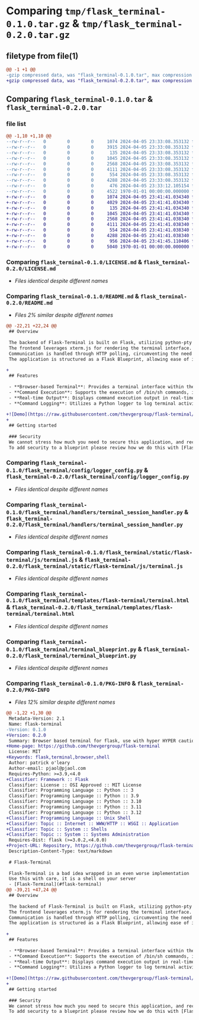 # Comparing `tmp/flask_terminal-0.1.0.tar.gz` & `tmp/flask_terminal-0.2.0.tar.gz`

## filetype from file(1)

```diff
@@ -1 +1 @@
-gzip compressed data, was "flask_terminal-0.1.0.tar", max compression
+gzip compressed data, was "flask_terminal-0.2.0.tar", max compression
```

## Comparing `flask_terminal-0.1.0.tar` & `flask_terminal-0.2.0.tar`

### file list

```diff
@@ -1,10 +1,10 @@
--rw-r--r--   0        0        0     1074 2024-04-05 23:33:08.353132 flask_terminal-0.1.0/LICENSE.md
--rw-r--r--   0        0        0     3915 2024-04-05 23:33:08.353132 flask_terminal-0.1.0/README.md
--rw-r--r--   0        0        0      135 2024-04-05 23:33:08.353132 flask_terminal-0.1.0/flask_terminal/__init__.py
--rw-r--r--   0        0        0     1045 2024-04-05 23:33:08.353132 flask_terminal-0.1.0/flask_terminal/config/logger_config.py
--rw-r--r--   0        0        0     2568 2024-04-05 23:33:08.353132 flask_terminal-0.1.0/flask_terminal/handlers/terminal_session_handler.py
--rw-r--r--   0        0        0     4111 2024-04-05 23:33:08.353132 flask_terminal-0.1.0/flask_terminal/static/flask-terminal/js/terminal.js
--rw-r--r--   0        0        0      554 2024-04-05 23:33:08.353132 flask_terminal-0.1.0/flask_terminal/templates/flask-terminal/terminal.html
--rw-r--r--   0        0        0     4288 2024-04-05 23:33:08.353132 flask_terminal-0.1.0/flask_terminal/terminal_blueprint.py
--rw-r--r--   0        0        0      476 2024-04-05 23:33:12.105154 flask_terminal-0.1.0/pyproject.toml
--rw-r--r--   0        0        0     4522 1970-01-01 00:00:00.000000 flask_terminal-0.1.0/PKG-INFO
+-rw-r--r--   0        0        0     1074 2024-04-05 23:41:41.034340 flask_terminal-0.2.0/LICENSE.md
+-rw-r--r--   0        0        0     4029 2024-04-05 23:41:41.034340 flask_terminal-0.2.0/README.md
+-rw-r--r--   0        0        0      135 2024-04-05 23:41:41.034340 flask_terminal-0.2.0/flask_terminal/__init__.py
+-rw-r--r--   0        0        0     1045 2024-04-05 23:41:41.034340 flask_terminal-0.2.0/flask_terminal/config/logger_config.py
+-rw-r--r--   0        0        0     2568 2024-04-05 23:41:41.038340 flask_terminal-0.2.0/flask_terminal/handlers/terminal_session_handler.py
+-rw-r--r--   0        0        0     4111 2024-04-05 23:41:41.038340 flask_terminal-0.2.0/flask_terminal/static/flask-terminal/js/terminal.js
+-rw-r--r--   0        0        0      554 2024-04-05 23:41:41.038340 flask_terminal-0.2.0/flask_terminal/templates/flask-terminal/terminal.html
+-rw-r--r--   0        0        0     4288 2024-04-05 23:41:41.038340 flask_terminal-0.2.0/flask_terminal/terminal_blueprint.py
+-rw-r--r--   0        0        0      956 2024-04-05 23:41:45.110406 flask_terminal-0.2.0/pyproject.toml
+-rw-r--r--   0        0        0     5040 1970-01-01 00:00:00.000000 flask_terminal-0.2.0/PKG-INFO
```

### Comparing `flask_terminal-0.1.0/LICENSE.md` & `flask_terminal-0.2.0/LICENSE.md`

 * *Files identical despite different names*

### Comparing `flask_terminal-0.1.0/README.md` & `flask_terminal-0.2.0/README.md`

 * *Files 2% similar despite different names*

```diff
@@ -22,21 +22,24 @@
 ## Overview
 
 The backend of Flask-Terminal is built on Flask, utilizing python-pty for pseudo-terminal emulation, enabling shell command execution. 
 The frontend leverages xterm.js for rendering the terminal interface. 
 Communication is handled through HTTP polling, circumventing the need for WebSockets. 
 The application is structured as a Flask Blueprint, allowing ease of integration into larger Flask applications.
 
+
 ## Features
 
 - **Browser-based Terminal**: Provides a terminal interface within the browser using xterm.js.
 - **Command Execution**: Supports the execution of /bin/sh commands, including the capability to spawn additional shells.
 - **Real-time Output**: Displays command execution output in real-time, facilitated by HTTP polling.
 - **Command Logging**: Utilizes a Python logger to log terminal activities, aiding in audit and debugging.
 
+![Demo](https://raw.githubusercontent.com/thevgergroup/flask-terminal/main/media/2024-04-05_19-22-14%20(1).gif)
+
 ## Getting started
 
 ### Security
 We cannot stress how much you need to secure this application, and recommend to enable only as needed and disable immediately afterwards.
 To add security to a blueprint please review how we do this with [Flask File Explorer](https://github.com/thevgergroup/flask-file-explorer?tab=readme-ov-file#flask-login-with-a-blueprint)
```

### Comparing `flask_terminal-0.1.0/flask_terminal/config/logger_config.py` & `flask_terminal-0.2.0/flask_terminal/config/logger_config.py`

 * *Files identical despite different names*

### Comparing `flask_terminal-0.1.0/flask_terminal/handlers/terminal_session_handler.py` & `flask_terminal-0.2.0/flask_terminal/handlers/terminal_session_handler.py`

 * *Files identical despite different names*

### Comparing `flask_terminal-0.1.0/flask_terminal/static/flask-terminal/js/terminal.js` & `flask_terminal-0.2.0/flask_terminal/static/flask-terminal/js/terminal.js`

 * *Files identical despite different names*

### Comparing `flask_terminal-0.1.0/flask_terminal/templates/flask-terminal/terminal.html` & `flask_terminal-0.2.0/flask_terminal/templates/flask-terminal/terminal.html`

 * *Files identical despite different names*

### Comparing `flask_terminal-0.1.0/flask_terminal/terminal_blueprint.py` & `flask_terminal-0.2.0/flask_terminal/terminal_blueprint.py`

 * *Files identical despite different names*

### Comparing `flask_terminal-0.1.0/PKG-INFO` & `flask_terminal-0.2.0/PKG-INFO`

 * *Files 12% similar despite different names*

```diff
@@ -1,22 +1,30 @@
 Metadata-Version: 2.1
 Name: flask-terminal
-Version: 0.1.0
+Version: 0.2.0
 Summary: Browser based terminal for flask, use with hyper HYPER caution
+Home-page: https://github.com/thevgergroup/flask-terminal
 License: MIT
+Keywords: flask,terminal,browser,shell
 Author: patrick o'leary
 Author-email: pjaol@pjaol.com
 Requires-Python: >=3.9,<4.0
+Classifier: Framework :: Flask
 Classifier: License :: OSI Approved :: MIT License
 Classifier: Programming Language :: Python :: 3
 Classifier: Programming Language :: Python :: 3.9
 Classifier: Programming Language :: Python :: 3.10
 Classifier: Programming Language :: Python :: 3.11
 Classifier: Programming Language :: Python :: 3.12
+Classifier: Programming Language :: Unix Shell
+Classifier: Topic :: Internet :: WWW/HTTP :: WSGI :: Application
+Classifier: Topic :: System :: Shells
+Classifier: Topic :: System :: Systems Administration
 Requires-Dist: flask (>=3.0.2,<4.0.0)
+Project-URL: Repository, https://github.com/thevgergroup/flask-terminal
 Description-Content-Type: text/markdown
 
 # Flask-Terminal
 
 Flask-Terminal is a bad idea wrapped in an even worse implementation
 Use this with care, it is a shell on your server
 - [Flask-Terminal](#flask-terminal)
@@ -39,21 +47,24 @@
 ## Overview
 
 The backend of Flask-Terminal is built on Flask, utilizing python-pty for pseudo-terminal emulation, enabling shell command execution. 
 The frontend leverages xterm.js for rendering the terminal interface. 
 Communication is handled through HTTP polling, circumventing the need for WebSockets. 
 The application is structured as a Flask Blueprint, allowing ease of integration into larger Flask applications.
 
+
 ## Features
 
 - **Browser-based Terminal**: Provides a terminal interface within the browser using xterm.js.
 - **Command Execution**: Supports the execution of /bin/sh commands, including the capability to spawn additional shells.
 - **Real-time Output**: Displays command execution output in real-time, facilitated by HTTP polling.
 - **Command Logging**: Utilizes a Python logger to log terminal activities, aiding in audit and debugging.
 
+![Demo](https://raw.githubusercontent.com/thevgergroup/flask-terminal/main/media/2024-04-05_19-22-14%20(1).gif)
+
 ## Getting started
 
 ### Security
 We cannot stress how much you need to secure this application, and recommend to enable only as needed and disable immediately afterwards.
 To add security to a blueprint please review how we do this with [Flask File Explorer](https://github.com/thevgergroup/flask-file-explorer?tab=readme-ov-file#flask-login-with-a-blueprint)
```

